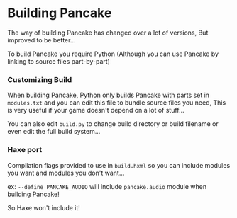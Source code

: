 # Building Pancake

The way of building Pancake has changed over a lot of versions, But improved to be better...

To build Pancake you require Python (Although you can use Pancake by linking to source files part-by-part)

### Customizing Build

When building Pancake, Python only builds Pancake with parts set in `modules.txt` and you can edit this file to bundle source files you need, This is very useful if your game doesn't depend on a lot of stuff...

You can also edit `build.py` to change build directory or build filename or even edit the full build system...

### Haxe port

Compilation flags provided to use in `build.hxml` so you can include modules you want and modules you don't want...

ex: `--define PANCAKE_AUDIO` will include `pancake.audio` module when building Pancake!

So Haxe won't include it!
